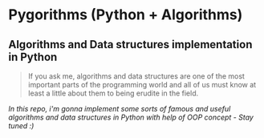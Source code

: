 # Pygorithms (**Py**thon + Al**gorithms**)  
  
## Algorithms and Data structures implementation in Python
> If you ask me, algorithms and data structures are one of the most important parts of the programming world and all of us must know at least a little about them to being erudite in the field.
   
*In this repo, i'm gonna implement some sorts of famous and useful algorithms and data structures in Python with help of OOP concept - Stay tuned :)*